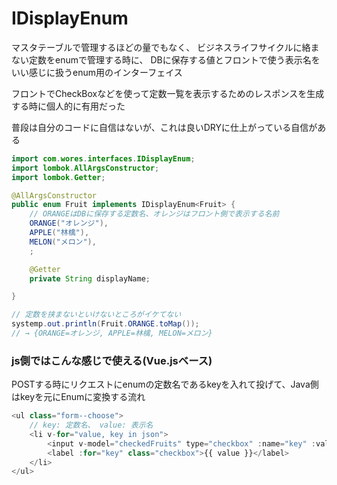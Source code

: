 # IDisplayEnum

マスタテーブルで管理するほどの量でもなく、
ビジネスライフサイクルに絡まない定数をenumで管理する時に、
DBに保存する値とフロントで使う表示名をいい感じに扱うenum用のインターフェイス

フロントでCheckBoxなどを使って定数一覧を表示するためのレスポンスを生成する時に個人的に有用だった

普段は自分のコードに自信はないが、これは良いDRYに仕上がっている自信がある

```java
import com.wores.interfaces.IDisplayEnum;
import lombok.AllArgsConstructor;
import lombok.Getter;

@AllArgsConstructor
public enum Fruit implements IDisplayEnum<Fruit> {
    // ORANGEはDBに保存する定数名、オレンジはフロント側で表示する名前
    ORANGE("オレンジ"),
    APPLE("林檎"),
    MELON("メロン"),
    ;

    @Getter
    private String displayName;

}
```

```java
// 定数を挟まないといけないところがイケてない
systemp.out.println(Fruit.ORANGE.toMap());
// → {ORANGE=オレンジ, APPLE=林檎, MELON=メロン}
```

### js側ではこんな感じで使える(Vue.jsベース)

POSTする時にリクエストにenumの定数名であるkeyを入れて投げて、Java側はkeyを元にEnumに変換する流れ
```javascript
<ul class="form--choose">
    // key: 定数名、 value: 表示名
    <li v-for="value, key in json">
        <input v-model="checkedFruits" type="checkbox" :name="key" :value="key" :id="key">
        <label :for="key" class="checkbox">{{ value }}</label>
    </li>
</ul>
```
